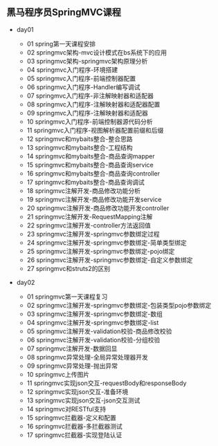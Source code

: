 ## 黑马程序员SpringMVC课程

- day01
  - 01 spring第一天课程安排
  - 02 springmvc架构-mvc设计模式在bs系统下的应用
  - 03 springmvc架构-springmvc架构原理分析
  - 04 springmvc入门程序-环境搭建
  - 05 springmvc入门程序-前端控制器配置
  - 06 springmvc入门程序-Handler编写调试
  - 07 springmvc入门程序-非注解映射器和适配器
  - 08 springmvc入门程序-注解映射器和适配器配置
  - 09 springmvc入门程序-注解映射器和适配器
  - 10 springmvc入门程序-前端控制器源代码分析
  - 11 springmvc入门程序-视图解析器配置前缀和后缀
  - 12 springmvc和mybaits整合-整合思路
  - 13 springmvc和mybaits整合-工程结构
  - 14 springmvc和mybaits整合-商品查询mapper
  - 15 springmvc和mybaits整合-商品查询service
  - 16 springmvc和mybaits整合-商品查询controller
  - 17 springmvc和mybaits整合-商品查询调试
  - 18 springmvc注解开发-商品修改功能分析
  - 19 springmvc注解开发-商品修改功能开发service
  - 20 springmvc注解开发-商品修改功能开发controller
  - 21 springmvc注解开发-RequestMapping注解
  - 22 springmvc注解开发-controller方法返回值
  - 23 springmvc注解开发-springmvc参数绑定过程
  - 24 springmvc注解开发-springmvc参数绑定-简单类型绑定
  - 25 springmvc注解开发-springmvc参数绑定-pojo绑定
  - 26 springmvc注解开发-springmvc参数绑定-自定义参数绑定
  - 27 springmvc和struts2的区别




- day02
  - 01 springmvc第一天课程复习
  - 02 springmvc注解开发-springmvc参数绑定-包装类型pojo参数绑定
  - 03 springmvc注解开发-springmvc参数绑定-数组
  - 04 springmvc注解开发-springmvc参数绑定-list
  - 05 springmvc注解开发-validation校验-商品修改校验
  - 06 springmvc注解开发-validation校验-分组校验
  - 07 springmvc注解开发-数据回显
  - 08 springmvc异常处理-全局异常处理器开发
  - 09 springmvc异常处理-抛出异常
  - 10 springmvc上传图片
  - 11 springmvc实现json交互-requestBody和responseBody
  - 12 springmvc实现json交互-准备环境
  - 13 springmvc实现json交互-json交互测试
  - 14 springmvc对RESTful支持
  - 15 springmvc拦截器-定义和配置
  - 16 springmvc拦截器-多拦截器测试
  - 17 springmvc拦截器-实现登陆认证